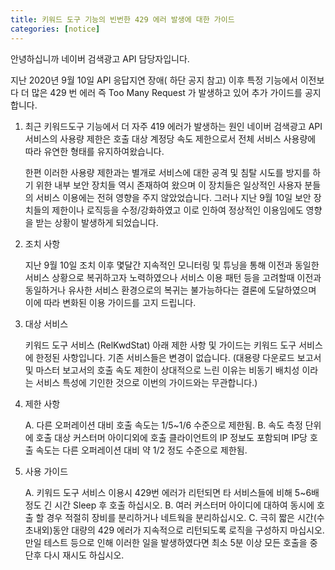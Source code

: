 ```yaml
---
title: 키워드 도구 기능의 빈번한 429 에러 발생에 대한 가이드
categories: [notice]
---
```

안녕하십니까 네이버 검색광고 API 담당자입니다.

지난 2020년 9월 10일 API 응답지연 장애( 하단 공지 참고) 이후 특정 기능에서
이전보다 더 많은 429 번 에러 즉 Too Many Request 가 발생하고 있어 추가 가이드를 공지 합니다.

  1. 최근 키워드도구 기능에서 더 자주 419 에러가 발생하는 원인
     네이버 검색광고 API 서비스의 사용량 제한은 호출 대상 계정당 속도 제한으로서 전체 서비스 사용량에 따라 유연한 형태를 유지하여왔습니다.

     한편 이러한 사용량 제한과는 별개로 서비스에 대한 공격 및 침탈 시도를 방지를 하기 위한 내부 보안 장치들 역시 존재하여 왔으며 이 장치들은 일상적인 사용자 분들의 서비스 이용에는 전혀 영향을 주지 않았었습니다. 그러나 지난 9월 10일 보안 장치들의 제한이나 로직등을 수정/강화하였고 이로 인하여 정상적인 이용임에도 영향을 받는 상황이 발생하게 되었습니다.

  2. 조치 사항
     
     지난 9월 10일 조치 이후 몇달간 지속적인 모니터링 및 튜닝을 통해 이전과 동일한 서비스 상황으로 복귀하고자 노력하였으나
     서비스 이용 패턴 등을 고려할때 이전과 동일하거나 유사한 서비스 환경으로의 복귀는 불가능하다는 결론에 도달하였으며
     이에 따라 변화된 이용 가이드를 고지 드립니다.

  3. 대상 서비스
     
     키워드 도구 서비스 (RelKwdStat)
     아래 제한 사항 및 가이드는 키워드 도구 서비스에 한정된 사항입니다.
     기존 서비스들은 변경이 없습니다. (대용량 다운로드 보고서 및 마스터 보고서의 호출 속도 제한이 상대적으로 느린 이유는 비동기 배치성 이라는 서비스 특성에 기인한 것으로 이번의 가이드와는 무관합니다.)

  4. 제한 사항

     A. 다른 오퍼레이션 대비 호출 속도는 1/5~1/6 수준으로 제한됨.
     B. 속도 측정 단위에 호출 대상 커스터머 아이디외에 호출 클라이언트의 IP 정보도 포함되며 IP당 호출 속도는 다른 오퍼레이션 대비 약 1/2 정도 수준으로 제한됨.

  5. 사용 가이드

     A. 키워드 도구 서비스 이용시 429번 에러가 리턴되면 타 서비스들에 비해 5~6배 정도 긴 시간 Sleep 후 호출 하십시오.
     B. 여러 커스터머 아이디에 대하여 동시에 호출 할 경우 적절히 장비를 분리하거나 네트웍을 분리하십시오.
     C. 극히 짧은 시간(수 초내외)동안 대량의 429 에러가 지속적으로 리턴되도록 로직을 구성하지 마십시오. 만일 테스트 등으로 인해 이러한 일을 발생하였다면 최소 5분 이상 모든 호출을 중단후 다시 재시도 하십시오.

